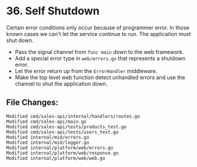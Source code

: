 # 36. Self Shutdown

Certain error conditions only occur because of programmer error. In those known
cases we can't let the service continue to run. The application must shut down.

- Pass the signal channel from `func main` down to the web framework.
- Add a special error type in `web/errors.go` that represents a shutdown error.
- Let the error return up from the `ErrorHandler` middleware.
- Make the top level web function detect unhandled errors and use the channel to shut the application down.

## File Changes:

```
Modified cmd/sales-api/internal/handlers/routes.go
Modified cmd/sales-api/main.go
Modified cmd/sales-api/tests/products_test.go
Modified cmd/sales-api/tests/users_test.go
Modified internal/mid/errors.go
Modified internal/mid/logger.go
Modified internal/platform/web/errors.go
Modified internal/platform/web/response.go
Modified internal/platform/web/web.go
```